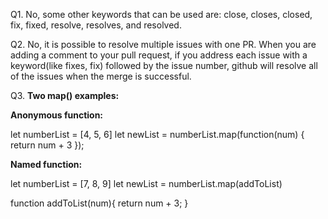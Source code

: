 Q1. No, some other keywords that can be used are: close, closes, closed, fix, fixed, resolve, 
resolves, and resolved.

Q2. No, it is possible to resolve multiple issues with one PR. When you are adding a comment to    your pull request, if you address each issue with a keyword(like fixes, fix) followed by the issue number, github will resolve all of the issues when the merge is successful.

Q3. **Two map() examples:**

**Anonymous function:**

let numberList = [4, 5, 6]
let newList = numberList.map(function(num) {
    return num + 3
});

**Named function:**

let numberList = [7, 8, 9]
let newList = numberList.map(addToList)

function addToList(num){
    return num + 3;
}

<!-- In both of the functions above, map() is being used to create a new array called newList where each of the numbers in numberList have been incremented by 3. 

The transformation function mentioned in class is referred to as a callback function because it is a function that is only invoked as a parameter of another function after it has completed.-->
